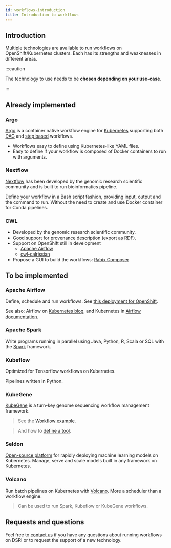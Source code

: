 ```yaml
---
id: workflows-introduction
title: Introduction to workflows
---
```


## Introduction

Multiple technologies are available to run workflows on OpenShift/Kubernetes clusters. Each has its strengths and weaknesses in different areas.

:::caution

The technology to use needs to be **chosen depending on your use-case**.

:::

## Already implemented

### Argo

[Argo](https://argoproj.github.io/argo/) is a container native workflow engine for [Kubernetes](https://kubernetes.io/) supporting both [DAG](https://argoproj.github.io/docs/argo/examples/readme.html#dag) and [step based](https://argoproj.github.io/docs/argo/examples/readme.html#steps) workflows.

* Workflows easy to define using Kubernetes-like YAML files.
* Easy to define if your workflow is composed of Docker containers to run with arguments.

### Nextflow

[Nextflow](https://www.nextflow.io/) has been developed by the genomic research scientific community and is built to run bioinformatics pipeline.

Define your workflow in a Bash script fashion, providing input, output and the command to run. Without the need to create and use Docker container for Conda pipelines.

### CWL

* Developed by the genomic research scientific community.
* Good support for provenance description (export as RDF).
* Support on OpenShift still in development
  * [Apache Airflow](https://airflow.apache.org/docs/stable/kubernetes.html)
  * [cwl-calrissian](https://github.com/Duke-GCB/calrissian/)
* Propose a GUI to build the workflows: [Rabix Composer](https://rabix.io/)

## To be implemented

### Apache Airflow

Define, schedule and run workflows. See [this deployment for OpenShift](https://github.com/majordomusio/openshift-airflow).

See also: Airflow on [Kubernetes blog](https://kubernetes.io/blog/2018/06/28/airflow-on-kubernetes-part-1-a-different-kind-of-operator/), and Kubernetes in [Airflow documentation](https://airflow.apache.org/docs/stable/kubernetes.html).

### Apache Spark

Write programs running in parallel using Java, Python, R, Scala or SQL with the [Spark](https://spark.apache.org/) framework.

### Kubeflow

Optimized for Tensorflow workflows on Kubernetes.

Pipelines written in Python.

### KubeGene

[KubeGene](https://kubegene.io/) is a turn-key genome sequencing workflow management framework.

> See the [Workflow example](https://github.com/kubegene/kubegene/blob/master/example/simple-sample/simple-sample.yaml).

> And how to [define a tool](https://kubegene.io/docs/guides/tool/).

### Seldon

[Open-source platform](https://www.seldon.io/tech/) for rapidly deploying machine learning models on Kubernetes. Manage, serve and scale models built in any framework on Kubernetes.

### Volcano

Run batch pipelines on Kubernetes with [Volcano](https://volcano.sh/). More a scheduler than a workflow engine. 

> Can be used to run Spark, Kubeflow or KubeGene workflows.

## Requests and questions

Feel free to [contact us](/dsri-documentation/help) if you have any questions about running workflows on DSRI or to request the support of a new technology.